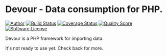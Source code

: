 Devour - Data consumption for PHP.
==================================

[![Author](http://img.shields.io/badge/author-@chrisleppanen-blue.svg?style=flat-square)](https://twitter.com/chrisleppanen)
[![Build Status](https://img.shields.io/travis/devour-php/devour/master.svg?style=flat-square)](https://travis-ci.org/devour-php/devour)
[![Coverage Status](https://img.shields.io/scrutinizer/coverage/g/devour-php/devour.svg?style=flat-square)](https://scrutinizer-ci.com/g/devour-php/devour/code-structure)
[![Quality Score](https://img.shields.io/scrutinizer/g/devour-php/devour.svg?style=flat-square)](https://scrutinizer-ci.com/g/devour-php/devour)
[![Software License](https://img.shields.io/badge/license-MIT-brightgreen.svg?style=flat-square)](LICENSE)

Devour is a PHP framework for importing data.

It's not ready to use yet. Check back for more.
